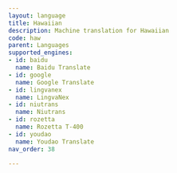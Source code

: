 ```yaml
---
layout: language
title: Hawaiian
description: Machine translation for Hawaiian
code: haw
parent: Languages
supported_engines:
- id: baidu
  name: Baidu Translate
- id: google
  name: Google Translate
- id: lingvanex
  name: LingvaNex
- id: niutrans
  name: Niutrans
- id: rozetta
  name: Rozetta T-400
- id: youdao
  name: Youdao Translate
nav_order: 38

---
```



